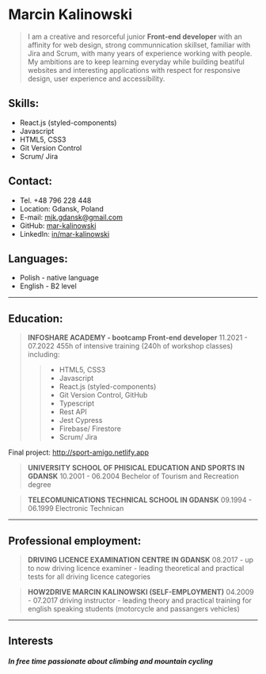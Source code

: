 # **Marcin Kalinowski**

> I am a creative and resorceful junior **Front-end
> developer** with an affinity for web design, strong
> communnication skillset, familiar with Jira and Scrum,
> with many years of experience working with people.
> My ambitions are to keep learning everyday while
> building beatiful websites and interesting applications
> with respect for responsive design, user experience
> and accessibility.

## **Skills:**

- React.js (styled-components)
- Javascript
- HTML5, CSS3
- Git Version Control
- Scrum/ Jira

## **Contact:**

- Tel. +48 796 228 448
- Location: Gdansk, Poland
- E-mail: mjk.gdansk@gmail.com
- GitHub: [mar-kalinowski](https://github.com/mar-kalinowski)
- LinkedIn: [in/mar-kalinowski](https://linkedin.com/in/mar-kalinowski)

## **Languages:**

- Polish - native language
- English - B2 level

---

## **Education:**

> **INFOSHARE ACADEMY - bootcamp Front-end developer**
> 11.2021 - 07.2022
> 455h of intensive training (240h of workshop classes) including:
>
> > - HTML5, CSS3
> > - Javascript
> > - React.js (styled-components)
> > - Git Version Control, GitHub
> > - Typescript
> > - Rest API
> > - Jest Cypress
> > - Firebase/ Firestore
> > - Scrum/ Jira

Final project: http://sport-amigo.netlify.app

> **UNIVERSITY SCHOOL OF PHISICAL EDUCATION AND SPORTS IN GDANSK**
> 10.2001 - 06.2004
> Bechelor of Tourism and Recreation degree

> **TELECOMUNICATIONS TECHNICAL SCHOOL IN GDANSK**
> 09.1994 - 06.1999
> Electronic Technican

---

## **Professional employment:**

> **DRIVING LICENCE EXAMINATION CENTRE IN GDANSK**
> 08.2017 - up to now
> driving licence examiner - leading theoretical and practical tests for all driving licence categories

> **HOW2DRIVE MARCIN KALINOWSKI (SELF-EMPLOYMENT)**
> 04.2009 - 07.2017
> driving instructor - leading theory and practical training for english speaking students (motorcycle and passangers vehicles)

---

## **Interests**

##### In free time passionate about climbing and mountain cycling
